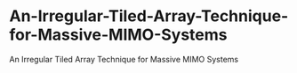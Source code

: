 # An-Irregular-Tiled-Array-Technique-for-Massive-MIMO-Systems
An Irregular Tiled Array Technique for Massive MIMO Systems
